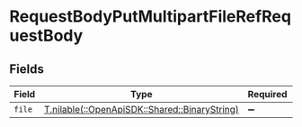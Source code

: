# RequestBodyPutMultipartFileRefRequestBody


## Fields

| Field                                                                                | Type                                                                                 | Required                                                                             | Description                                                                          |
| ------------------------------------------------------------------------------------ | ------------------------------------------------------------------------------------ | ------------------------------------------------------------------------------------ | ------------------------------------------------------------------------------------ |
| `file`                                                                               | [T.nilable(::OpenApiSDK::Shared::BinaryString)](../../models/shared/binarystring.md) | :heavy_minus_sign:                                                                   | N/A                                                                                  |